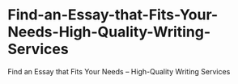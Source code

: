 # Find-an-Essay-that-Fits-Your-Needs-High-Quality-Writing-Services
Find an Essay that Fits Your Needs – High-Quality Writing Services
